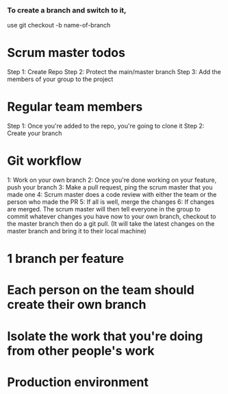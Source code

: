 ### To create a branch and switch to it, 
use git checkout -b name-of-branch 
# Scrum master todos
Step 1: Create Repo
Step 2: Protect the main/master branch
Step 3: Add the members of your group to the project

# Regular team members
Step 1: Once you're added to the repo, you're going to clone it
Step 2: Create your branch


# Git workflow 
1: Work on your own branch
2: Once you're done working on your feature, push your branch
3: Make a pull request, ping the scrum master that you made one
4: Scrum master does a code review with either the team or the person who made the PR
5: If all is well, merge the changes
6: If changes are merged. The scrum master will then tell everyone in the group
 to commit whatever changes you have now to your own branch, checkout to the master branch
 then do a git pull.
(It will take the latest changes on the master branch and bring it to their local machine)
# 1 branch per feature
# Each person on the team should create their own branch
# Isolate the work that you're doing from other people's work
# Production environment
